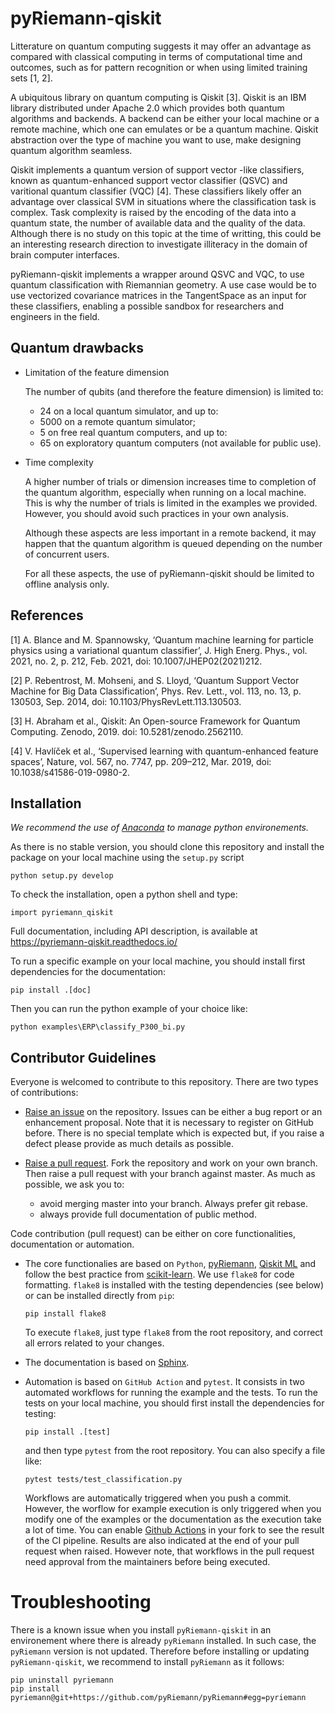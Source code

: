 # pyRiemann-qiskit

Litterature on quantum computing suggests it may offer an advantage as compared
with classical computing in terms of computational time and outcomes, such as
for pattern recognition or when using limited training sets [1, 2].

A ubiquitous library on quantum computing is Qiskit [3].
Qiskit is an IBM library distributed under Apache 2.0 which provides both
quantum algorithms and backends. A backend can be either your local machine
or a remote machine, which one can emulates or be a quantum machine.
Qiskit abstraction over the type of machine you want to use, make designing
quantum algorithm seamless.

Qiskit implements a quantum version of support vector
-like classifiers, known as quantum-enhanced support vector classifier (QSVC)
and varitional quantum classifier (VQC) [4]. These classifiers likely offer
an advantage over classical SVM in situations where the classification task
is complex. Task complexity is raised by the encoding of the data into a
quantum state, the number of available data and the quality of the data.
Although there is no study on this topic at the time of writting,
this could be an interesting research direction to investigate illiteracy
in the domain of brain computer interfaces.

pyRiemann-qiskit implements a wrapper around QSVC and VQC, to use quantum
classification with Riemannian geometry. A use case would be to use vectorized
covariance matrices in the TangentSpace as an input for these classifiers,
enabling a possible sandbox for researchers and engineers in the field.

## Quantum drawbacks

- Limitation of the feature dimension

    The number of qubits (and therefore the feature dimension) is limited to:
    - 24 on a local quantum simulator, and up to:
    - 5000 on a remote quantum simulator;
    - 5 on free real quantum computers, and up to:
    - 65 on exploratory quantum computers (not available for public use).

- Time complexity

    A higher number of trials or dimension increases time to completion of the quantum algorithm, especially when running on a local machine. This is why the number of trials is limited in the examples we provided. However, you should avoid such practices in your own analysis. 
    
    Although these aspects are less important in a remote backend, it may happen that the quantum algorithm is queued depending on the number of concurrent users.

    For all these aspects, the use of pyRiemann-qiskit should be limited to offline analysis only.
    
## References

[1] A. Blance and M. Spannowsky,
    ‘Quantum machine learning for particle physics using a variational quantum classifier’,
    J. High Energ. Phys., vol. 2021, no. 2, p. 212, Feb. 2021,
    doi: 10.1007/JHEP02(2021)212.

[2] P. Rebentrost, M. Mohseni, and S. Lloyd,
   ‘Quantum Support Vector Machine for Big Data Classification’,
    Phys. Rev. Lett., vol. 113, no. 13, p. 130503, Sep. 2014,
    doi: 10.1103/PhysRevLett.113.130503.

[3] H. Abraham et al., Qiskit: An Open-source Framework for Quantum Computing.
    Zenodo, 2019. doi: 10.5281/zenodo.2562110.

[4] V. Havlíček et al.,
    ‘Supervised learning with quantum-enhanced feature spaces’,
    Nature, vol. 567, no. 7747, pp. 209–212, Mar. 2019,
    doi: 10.1038/s41586-019-0980-2.

## Installation

_We recommend the use of [Anaconda](https://www.anaconda.com/) to manage python environements._ 

As there is no stable version, you should clone this repository
and install the package on your local machine using the `setup.py` script

```
python setup.py develop
```

To check the installation, open a python shell and type:

```
import pyriemann_qiskit
```

Full documentation, including API description, is available at <https://pyriemann-qiskit.readthedocs.io/>

To run a specific example on your local machine, you should install first dependencies for the documentation:

```
pip install .[doc]
```

Then you can run the python example of your choice like:

```
python examples\ERP\classify_P300_bi.py
```

## Contributor Guidelines

Everyone is welcomed to contribute to this repository. There are two types of contributions:

- [Raise an issue](https://github.com/pyRiemann/pyRiemann-qiskit/issues/new) on the repository.
Issues can be either a bug report or an enhancement proposal. Note that it is necessary to register on
GitHub before. There is no special template which is expected but, if you raise a defect please  provide as much details as possible.

- [Raise a pull request](https://github.com/pyRiemann/pyRiemann-qiskit/compare). Fork the repository and work on your own branch. Then raise a pull request with your branch against master. As much as possible, we ask you to:
    - avoid merging master into your branch. Always prefer git rebase.
    - always provide full documentation of public method.

Code contribution (pull request) can be either on core functionalities, documentation or automation.

- The core functionalies are based on `Python`, [pyRiemann](https://github.com/pyRiemann/pyRiemann), [Qiskit ML](https://github.com/Qiskit/qiskit-machine-learning) and follow the best practice from [scikit-learn](https://scikit-learn.org/stable/index.html). We use `flake8` for code formatting. `flake8` is installed with the testing dependencies (see below) or can be installed directly from `pip`:

    ```
    pip install flake8
    ```

    To execute `flake8`, just type `flake8` from the root repository, and correct all errors related to your changes.

- The documentation is based on [Sphinx](https://www.sphinx-doc.org/en/master/).
- Automation is based on `GitHub Action` and `pytest`. It consists in two automated workflows for running the example and the tests. To run the tests on your local machine, you should first install the dependencies for testing:

    ```
    pip install .[test]
    ```

    and then type `pytest` from the root repository. You can also specify a file like:

    ```
    pytest tests/test_classification.py 
    ```

    Workflows are automatically triggered when you push a commit. However, the worflow for example execution is only triggered when you modify one of the examples or the documentation as the execution take a lot of time. You can enable [Github Actions](https://docs.github.com/en/repositories/managing-your-repositorys-settings-and-features/enabling-features-for-your-repository/managing-github-actions-settings-for-a-repository) in your fork to see the result of the CI pipeline. Results are also indicated at the end of your pull request when raised. However note, that workflows in the pull request need approval from the maintainers before being executed.

# Troubleshooting

There is a known issue when you install `pyRiemann-qiskit` in an environement where there is already `pyRiemann` installed. In such case, the `pyRiemann` version is not updated. Therefore before installing or updating `pyRiemann-qiskit`, we recommend to install `pyRiemann` as it follows:

```
pip uninstall pyriemann
pip install pyriemann@git+https://github.com/pyRiemann/pyRiemann#egg=pyriemann
```
